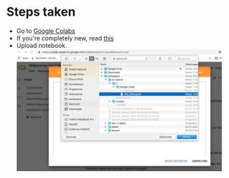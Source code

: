 # Steps taken
- Go to [Google Colabs](https://colab.research.google.com/)
- If you're completely new, read [this](https://colab.research.google.com/notebooks/intro.ipynb)
- Upload notebook. ![Alt](/content/images/colab_upload_notebook.jpg "Colab upload") 